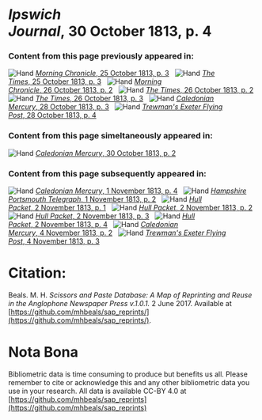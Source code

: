# *Ipswich Journal*, 30 October 1813, p. 4  
  
### Content from this page previously appeared in:  
![Hand](http://scissorsandpaste.net/wp-content/uploads/2017/06/smallhandpointer.png) [*Morning Chronicle*, 25 October 1813, p. 3](https://mhbeals.github.io/sap_html/Morning-Chronicle/Morning-Chronicle-25-October-1813-p-3)  
![Hand](http://scissorsandpaste.net/wp-content/uploads/2017/06/smallhandpointer.png) [*The Times*, 25 October 1813, p. 3](https://mhbeals.github.io/sap_html/The-Times/The-Times-25-October-1813-p-3)  
![Hand](http://scissorsandpaste.net/wp-content/uploads/2017/06/smallhandpointer.png) [*Morning Chronicle*, 26 October 1813, p. 2](https://mhbeals.github.io/sap_html/Morning-Chronicle/Morning-Chronicle-26-October-1813-p-2)  
![Hand](http://scissorsandpaste.net/wp-content/uploads/2017/06/smallhandpointer.png) [*The Times*, 26 October 1813, p. 2](https://mhbeals.github.io/sap_html/The-Times/The-Times-26-October-1813-p-2)  
![Hand](http://scissorsandpaste.net/wp-content/uploads/2017/06/smallhandpointer.png) [*The Times*, 26 October 1813, p. 3](https://mhbeals.github.io/sap_html/The-Times/The-Times-26-October-1813-p-3)  
![Hand](http://scissorsandpaste.net/wp-content/uploads/2017/06/smallhandpointer.png) [*Caledonian Mercury*, 28 October 1813, p. 3](https://mhbeals.github.io/sap_html/Caledonian-Mercury/Caledonian-Mercury-28-October-1813-p-3)  
![Hand](http://scissorsandpaste.net/wp-content/uploads/2017/06/smallhandpointer.png) [*Trewman's Exeter Flying Post*, 28 October 1813, p. 4](https://mhbeals.github.io/sap_html/Trewman's-Exeter-Flying-Post/Trewman's-Exeter-Flying-Post-28-October-1813-p-4)  
  
### Content from this page simeltaneously appeared in:  
![Hand](http://scissorsandpaste.net/wp-content/uploads/2017/06/smallhandpointer.png) [*Caledonian Mercury*, 30 October 1813, p. 2](https://mhbeals.github.io/sap_html/Caledonian-Mercury/Caledonian-Mercury-30-October-1813-p-2)  
  
### Content from this page subsequently appeared in:  
![Hand](http://scissorsandpaste.net/wp-content/uploads/2017/06/smallhandpointer.png) [*Caledonian Mercury*, 1 November 1813, p. 4](https://mhbeals.github.io/sap_html/Caledonian-Mercury/Caledonian-Mercury-1-November-1813-p-4)  
![Hand](http://scissorsandpaste.net/wp-content/uploads/2017/06/smallhandpointer.png) [*Hampshire Portsmouth Telegraph*, 1 November 1813, p. 2](https://mhbeals.github.io/sap_html/Hampshire-Portsmouth-Telegraph/Hampshire-Portsmouth-Telegraph-1-November-1813-p-2)  
![Hand](http://scissorsandpaste.net/wp-content/uploads/2017/06/smallhandpointer.png) [*Hull Packet*, 2 November 1813, p. 1](https://mhbeals.github.io/sap_html/Hull-Packet/Hull-Packet-2-November-1813-p-1)  
![Hand](http://scissorsandpaste.net/wp-content/uploads/2017/06/smallhandpointer.png) [*Hull Packet*, 2 November 1813, p. 2](https://mhbeals.github.io/sap_html/Hull-Packet/Hull-Packet-2-November-1813-p-2)  
![Hand](http://scissorsandpaste.net/wp-content/uploads/2017/06/smallhandpointer.png) [*Hull Packet*, 2 November 1813, p. 3](https://mhbeals.github.io/sap_html/Hull-Packet/Hull-Packet-2-November-1813-p-3)  
![Hand](http://scissorsandpaste.net/wp-content/uploads/2017/06/smallhandpointer.png) [*Hull Packet*, 2 November 1813, p. 4](https://mhbeals.github.io/sap_html/Hull-Packet/Hull-Packet-2-November-1813-p-4)  
![Hand](http://scissorsandpaste.net/wp-content/uploads/2017/06/smallhandpointer.png) [*Caledonian Mercury*, 4 November 1813, p. 2](https://mhbeals.github.io/sap_html/Caledonian-Mercury/Caledonian-Mercury-4-November-1813-p-2)  
![Hand](http://scissorsandpaste.net/wp-content/uploads/2017/06/smallhandpointer.png) [*Trewman's Exeter Flying Post*, 4 November 1813, p. 3](https://mhbeals.github.io/sap_html/Trewman's-Exeter-Flying-Post/Trewman's-Exeter-Flying-Post-4-November-1813-p-3)  


# Citation: 

Beals. M. H. *Scissors and Paste Database: A Map of Reprinting and Reuse in the Anglophone Newspaper Press v.1.0.1.* 2 June 2017. Available at [https://github.com/mhbeals/sap_reprints/](https://github.com/mhbeals/sap_reprints/). 

# Nota Bona

Bibliometric data is time consuming to produce but benefits us all. Please remember to cite or acknowledge this and any other bibliometric data you use in your research. All data is available CC-BY 4.0 at [https://github.com/mhbeals/sap_reprints](https://github.com/mhbeals/sap_reprints)
